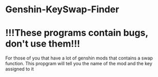 # Genshin-KeySwap-Finder
# !!!These programs contain bugs, don't use them!!!
For those of you that have a lot of genshin mods that contains a swap function. This propgram will tell you the name of the mod and the key assigned to it
